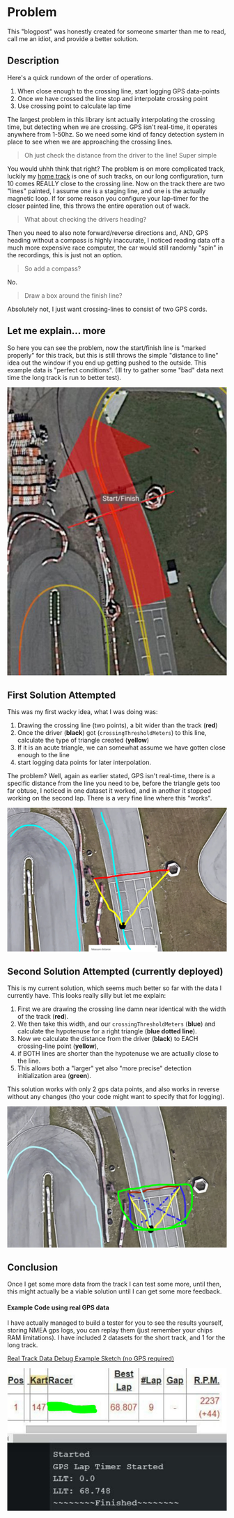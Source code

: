 # Problem
This "blogpost" was honestly created for someone smarter than me to read, call me an idiot, and provide a better solution.

## Description
Here's a quick rundown of the order of operations.
 1. When close enough to the crossing line, start logging GPS data-points
 2. Once we have crossed the line stop and interpolate crossing point
 3. Use crossing point to calculate lap time
 
The largest problem in this library isnt actually interpolating the crossing time, but detecting when we are crossing.
GPS isn't real-time, it operates anywhere from 1-50hz. So we need some kind of fancy detection system in place to see when we are approaching the crossing lines. 

>Oh just check the distance from the driver to the line! Super simple

You would uhhh think that right? The problem is on more complicated track, luckily my [home track](https://www.google.com/maps/place/Orlando+Kart+Center/@28.4121941,-81.3796807,296m/data=!3m1!1e3!4m6!3m5!1s0x88e77d79e9a81b4b:0xb59d5eaa160f49b5!8m2!3d28.4109439!4d-81.3789443!16s%2Fg%2F1tgdjtv9) is one of such tracks, on our long configuration, turn 10 comes REALLY close to the crossing line. Now on the track there are two "lines" painted, I assume one is a staging line, and one is the actually magnetic loop. If for some reason you configure your lap-timer for the closer painted line, this throws the entire operation out of wack.

>What about checking the drivers heading?

Then you need to also note forward/reverse directions and, AND, GPS heading without a compass is highly inaccurate, I noticed reading data off a much more expensive race computer, the car would still randomly "spin" in the recordings, this is just not an option.

> So add a compass?

No.

> Draw a box around the finish line?

Absolutely not, I just want crossing-lines to consist of two GPS cords.

## Let me explain... more
So here you can see the problem, now the start/finish line is "marked properly" for this track, but this is still throws the simple "distance to line" idea out the window if you end up getting pushed to the outside. This example data is "perfect conditions". (Ill try to gather some "bad" data next time the long track is run to better test).

![Problem Explained](images/detection-problem-explained-01.png)

## First Solution Attempted
This was my first wacky idea, what I was doing was:
1. Drawing the crossing line (two points), a bit wider than the track (**red**)
2. Once the driver (**black**) got (`crossingThresholdMeters`) to this line, calculate the type of triangle created (**yellow**)
3. If it is an acute triangle, we can somewhat assume we have gotten close enough to the line
4. start logging data points for later interpolation.

The problem? Well, again as earlier stated, GPS isn't real-time, there is a specific distance from the line you need to be, before the triangle gets too far obtuse, I noticed in one dataset it worked, and in another it stopped working on the second lap. There is a very fine line where this "works".

![Old Detection System](images/detection-problem-solution-01.png)

## Second Solution Attempted (currently deployed)
This is my current solution, which seems much better so far with the data I currently have. This looks really silly but let me explain:

1. First we are drawing the crossing line damn near identical with the width of the track (**red**).
2. We then take this width, and our `crossingThresholdMeters` (**blue**) and calculate the hypotenuse for a right triangle (**blue dotted line**).
3. Now we calculate the distance from the driver (**black**) to EACH crossing-line point (**yellow**),
4. if BOTH lines are shorter than the hypotenuse we are actually close to the line.
5. This allows both a "larger" yet also "more precise" detection initialization area (**green**).

This solution works with only 2 gps data points, and also works in reverse without any changes (tho your code might want to specify that for logging).

![New Detection System](images/detection-problem-solution-02.png)

## Conclusion
Once I get some more data from the track I can test some more, until then, this might actually be a viable solution until I can get some more feedback.

#### Example Code using real GPS data
I have actually managed to build a tester for you to see the results yourself, storing NMEA gps logs, you can replay them (just remember your chips RAM limitations). I have included 2 datasets for the short track, and 1 for the long track.

[Real Track Data Debug Example Sketch (no GPS required)](examples/real_track_data_debug/real_track_data_debug.ino)

![MyLaps vs DovesLapTimer](images/magnetic-doveslaptimer-01.png)